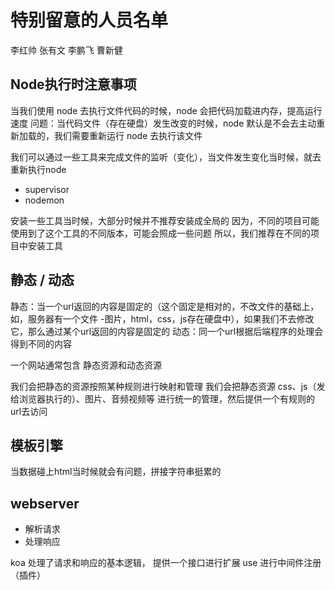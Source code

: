 # 特别留意的人员名单

李红帅
张有文
李鹏飞
曹新健

## Node执行时注意事项

当我们使用 node 去执行文件代码的时候，node 会把代码加载进内存，提高运行速度
问题：当代码文件（存在硬盘）发生改变的时候，node 默认是不会去主动重新加载的，我们需要重新运行 node 去执行该文件

我们可以通过一些工具来完成文件的监听（变化），当文件发生变化当时候，就去重新执行node

- supervisor
- nodemon

安装一些工具当时候，大部分时候并不推荐安装成全局的
因为，不同的项目可能使用到了这个工具的不同版本，可能会照成一些问题
所以，我们推荐在不同的项目中安装工具

## 静态 / 动态

静态：当一个url返回的内容是固定的（这个固定是相对的，不改文件的基础上，如，服务器有一个文件 -图片，html，css，js存在硬盘中），如果我们不去修改它，那么通过某个url返回的内容是固定的
动态：同一个url根据后端程序的处理会得到不同的内容

一个网站通常包含 静态资源和动态资源

我们会把静态的资源按照某种规则进行映射和管理
我们会把静态资源
    css、js（发给浏览器执行的）、图片、音频视频等
进行统一的管理，然后提供一个有规则的url去访问

## 模板引擎

当数据碰上html当时候就会有问题，拼接字符串挺累的

## webserver

- 解析请求
- 处理响应

koa
处理了请求和响应的基本逻辑，
提供一个接口进行扩展 use 进行中间件注册（插件）
